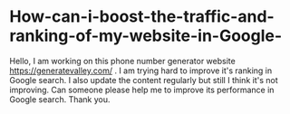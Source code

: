 # How-can-i-boost-the-traffic-and-ranking-of-my-website-in-Google-
Hello, I am working on this phone number generator website https://generatevalley.com/ . I am trying hard to improve it's ranking in Google search. I also update the content regularly but still I think it's not improving. Can someone please help me to improve its performance in Google search. Thank you.
